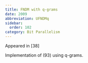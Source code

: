 ```yaml
---
title: FNDM with q-grams
date: 2009
abbreviation: UFNDMq
sidebar:
  order: 102
category: Bit Parallelism
---
```


Appeared in [38]

Implementation of (93) using q-grams.

